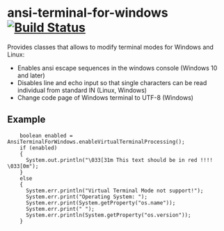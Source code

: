 # ansi-terminal-for-windows [![Build Status](https://travis-ci.org/weissreto/ansi-terminal-for-windows.svg?branch=master)](https://travis-ci.org/weissreto/ansi-terminal-for-windows)

Provides classes that allows to modify terminal modes for Windows and Linux:
- Enables ansi escape sequences in the windows console (Windows 10 and later)
- Disables line and echo input so that single characters can be read individual from standard IN (Linux, Windows)
- Change code page of Windows terminal to UTF-8 (Windows)

## Example

````
    boolean enabled = AnsiTerminalForWindows.enableVirtualTerminalProcessing();
    if (enabled)
    {
      System.out.println("\033[31m This text should be in red !!!! \033[0m");
    }
    else
    {
      System.err.println("Virtual Terminal Mode not support!");
      System.err.print("Operating System: ");
      System.err.print(System.getProperty("os.name"));
      System.err.print(" ");
      System.err.println(System.getProperty("os.version"));
    }
````